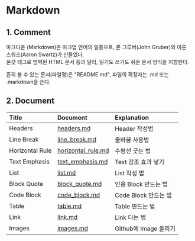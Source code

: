 # Markdown

## 1. Comment
마크다운 (Markdown)은 마크업 언어의 일종으로, 존 그루버(John Gruber)와 아론 스워츠(Aaron Swartz)가 만들었다.   
온갖 태그로 범벅된 HTML 문서 등과 달리, 읽기도 쓰기도 쉬운 문서 양식을 지향한다.   
   
흔히 볼 수 있는 문서(파일명)은 "README.md", 파일의 확장자는 .md 또는 .markdown을 쓴다.

## 2. Document
| Title | Document | Explanation |
| :--- | :--- | :--- |
| Headers | [headers.md](./headers.md) | Header 작성법 |
| Line Break | [line_break.md](./line_break.md) | 줄바꿈 사용법 |
| Horizontal Rule | [horizontal_rule.md](./horizontal_rule.md) | 수평선 긋는 법 |
| Text Emphasis | [text_emphasis.md](./text_emphasis.md) | Text 강조 효과 넣기 |
| List | [list.md](./list.md) | List 작성 법 |
| Block Quote | [block_quote.md](./block_quote.md) | 인용 Block 만드는 법 |
| Code Block | [code_block.md](./code_block.md) | Code Block 만드는 법 |
| Table | [table.md](./table.md) | Table 만드는 법 |
| Link | [link.md](./link.md) | Link 다는 법 |
| Images | [images.md](./images.md) | Github에 Image 올리기 |
